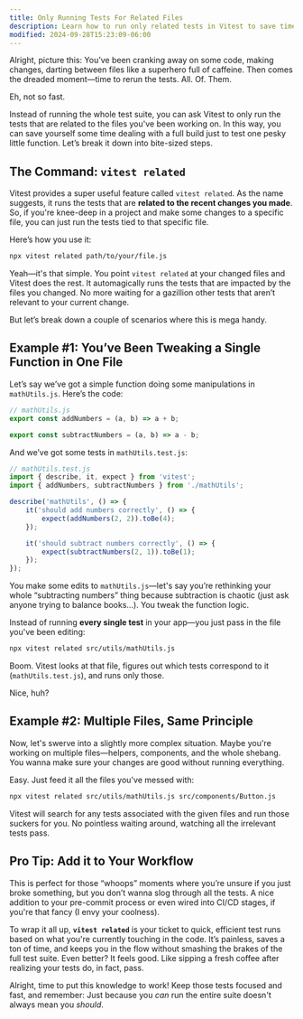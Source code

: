 ```yaml
---
title: Only Running Tests For Related Files
description: Learn how to run only related tests in Vitest to save time.
modified: 2024-09-28T15:23:09-06:00
---
```


Alright, picture this: You’ve been cranking away on some code, making changes, darting between files like a superhero full of caffeine. Then comes the dreaded moment—time to rerun the tests. All. Of. Them.

Eh, not so fast.

Instead of running the whole test suite, you can ask Vitest to only run the tests that are related to the files you've been working on. In this way, you can save yourself some time dealing with a full build just to test one pesky little function. Let’s break it down into bite-sized steps.

## The Command: `vitest related`

Vitest provides a super useful feature called `vitest related`. As the name suggests, it runs the tests that are **related to the recent changes you made**. So, if you're knee-deep in a project and make some changes to a specific file, you can just run the tests tied to that specific file.

Here’s how you use it:

```bash
npx vitest related path/to/your/file.js
```

Yeah—it's that simple. You point `vitest related` at your changed files and Vitest does the rest. It automagically runs the tests that are impacted by the files you changed. No more waiting for a gazillion other tests that aren’t relevant to your current change.

But let’s break down a couple of scenarios where this is mega handy.

## Example #1: You’ve Been Tweaking a Single Function in One File

Let’s say we’ve got a simple function doing some manipulations in `mathUtils.js`. Here’s the code:

```javascript
// mathUtils.js
export const addNumbers = (a, b) => a + b;

export const subtractNumbers = (a, b) => a - b;
```

And we’ve got some tests in `mathUtils.test.js`:

```javascript
// mathUtils.test.js
import { describe, it, expect } from 'vitest';
import { addNumbers, subtractNumbers } from './mathUtils';

describe('mathUtils', () => {
	it('should add numbers correctly', () => {
		expect(addNumbers(2, 2)).toBe(4);
	});

	it('should subtract numbers correctly', () => {
		expect(subtractNumbers(2, 1)).toBe(1);
	});
});
```

You make some edits to `mathUtils.js`—let's say you’re rethinking your whole “subtracting numbers” thing because subtraction is chaotic (just ask anyone trying to balance books…). You tweak the function logic.

Instead of running **every single test** in your app—you just pass in the file you've been editing:

```bash
npx vitest related src/utils/mathUtils.js
```

Boom. Vitest looks at that file, figures out which tests correspond to it (`mathUtils.test.js`), and runs only those.

Nice, huh?

## Example #2: Multiple Files, Same Principle

Now, let's swerve into a slightly more complex situation. Maybe you're working on multiple files—helpers, components, and the whole shebang. You wanna make sure your changes are good without running everything.

Easy. Just feed it all the files you've messed with:

```bash
npx vitest related src/utils/mathUtils.js src/components/Button.js
```

Vitest will search for any tests associated with the given files and run those suckers for you. No pointless waiting around, watching all the irrelevant tests pass.

## Pro Tip: Add it to Your Workflow

This is perfect for those “whoops” moments where you’re unsure if you just broke something, but you don’t wanna slog through all the tests. A nice addition to your pre-commit process or even wired into CI/CD stages, if you're that fancy (I envy your coolness).

To wrap it all up, **`vitest related`** is your ticket to quick, efficient test runs based on what you're currently touching in the code. It’s painless, saves a ton of time, and keeps you in the flow without smashing the brakes of the full test suite. Even better? It feels good. Like sipping a fresh coffee after realizing your tests do, in fact, pass.

Alright, time to put this knowledge to work! Keep those tests focused and fast, and remember: Just because you _can_ run the entire suite doesn't always mean you _should_.
